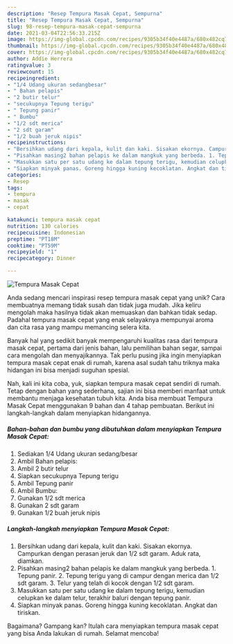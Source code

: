 ```yaml
---
description: "Resep Tempura Masak Cepat, Sempurna"
title: "Resep Tempura Masak Cepat, Sempurna"
slug: 98-resep-tempura-masak-cepat-sempurna
date: 2021-03-04T22:56:33.215Z
image: https://img-global.cpcdn.com/recipes/9305b34f40e4487a/680x482cq70/tempura-masak-cepat-foto-resep-utama.jpg
thumbnail: https://img-global.cpcdn.com/recipes/9305b34f40e4487a/680x482cq70/tempura-masak-cepat-foto-resep-utama.jpg
cover: https://img-global.cpcdn.com/recipes/9305b34f40e4487a/680x482cq70/tempura-masak-cepat-foto-resep-utama.jpg
author: Addie Herrera
ratingvalue: 3
reviewcount: 15
recipeingredient:
- "1/4 Udang ukuran sedangbesar"
- " Bahan pelapis"
- "2 butir telur"
- "secukupnya Tepung terigu"
- " Tepung panir"
- " Bumbu"
- "1/2 sdt merica"
- "2 sdt garam"
- "1/2 buah jeruk nipis"
recipeinstructions:
- "Bersihkan udang dari kepala, kulit dan kaki. Sisakan ekornya. Campurkan dengan perasan jeruk dan 1/2 sdt garam. Aduk rata, diamkan."
- "Pisahkan masing2 bahan pelapis ke dalam mangkuk yang berbeda. 1. Tepung panir. 2. Tepung terigu yang di campur dengan merica dan 1/2 sdt garam. 3. Telur yang telah di kocok dengan 1/2 sdt garam."
- "Masukkan satu per satu udang ke dalam tepung terigu, kemudian celupkan ke dalam telur, terakhir baluri dengan tepung panir."
- "Siapkan minyak panas. Goreng hingga kuning kecoklatan. Angkat dan tiriskan."
categories:
- Resep
tags:
- tempura
- masak
- cepat

katakunci: tempura masak cepat 
nutrition: 130 calories
recipecuisine: Indonesian
preptime: "PT18M"
cooktime: "PT59M"
recipeyield: "1"
recipecategory: Dinner

---
```



![Tempura Masak Cepat](https://img-global.cpcdn.com/recipes/9305b34f40e4487a/680x482cq70/tempura-masak-cepat-foto-resep-utama.jpg)

Anda sedang mencari inspirasi resep tempura masak cepat yang unik? Cara membuatnya memang tidak susah dan tidak juga mudah. Jika keliru mengolah maka hasilnya tidak akan memuaskan dan bahkan tidak sedap. Padahal tempura masak cepat yang enak selayaknya mempunyai aroma dan cita rasa yang mampu memancing selera kita.

Banyak hal yang sedikit banyak mempengaruhi kualitas rasa dari tempura masak cepat, pertama dari jenis bahan, lalu pemilihan bahan segar, sampai cara mengolah dan menyajikannya. Tak perlu pusing jika ingin menyiapkan tempura masak cepat enak di rumah, karena asal sudah tahu triknya maka hidangan ini bisa menjadi suguhan spesial.




Nah, kali ini kita coba, yuk, siapkan tempura masak cepat sendiri di rumah. Tetap dengan bahan yang sederhana, sajian ini bisa memberi manfaat untuk membantu menjaga kesehatan tubuh kita. Anda bisa membuat Tempura Masak Cepat menggunakan 9 bahan dan 4 tahap pembuatan. Berikut ini langkah-langkah dalam menyiapkan hidangannya.

<!--inarticleads1-->

##### Bahan-bahan dan bumbu yang dibutuhkan dalam menyiapkan Tempura Masak Cepat:

1. Sediakan 1/4 Udang ukuran sedang/besar
1. Ambil  Bahan pelapis:
1. Ambil 2 butir telur
1. Siapkan secukupnya Tepung terigu
1. Ambil  Tepung panir
1. Ambil  Bumbu:
1. Gunakan 1/2 sdt merica
1. Gunakan 2 sdt garam
1. Gunakan 1/2 buah jeruk nipis




<!--inarticleads2-->

##### Langkah-langkah menyiapkan Tempura Masak Cepat:

1. Bersihkan udang dari kepala, kulit dan kaki. Sisakan ekornya. Campurkan dengan perasan jeruk dan 1/2 sdt garam. Aduk rata, diamkan.
1. Pisahkan masing2 bahan pelapis ke dalam mangkuk yang berbeda. 1. Tepung panir. 2. Tepung terigu yang di campur dengan merica dan 1/2 sdt garam. 3. Telur yang telah di kocok dengan 1/2 sdt garam.
1. Masukkan satu per satu udang ke dalam tepung terigu, kemudian celupkan ke dalam telur, terakhir baluri dengan tepung panir.
1. Siapkan minyak panas. Goreng hingga kuning kecoklatan. Angkat dan tiriskan.




Bagaimana? Gampang kan? Itulah cara menyiapkan tempura masak cepat yang bisa Anda lakukan di rumah. Selamat mencoba!
